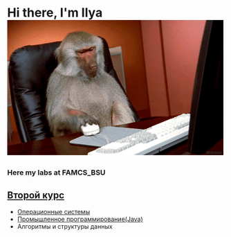 # Hi there, I'm Ilya ![](https://github.com/1ukch/BSU-FAMCS/blob/master/1Er.gif)
### Here my labs at FAMCS_BSU
## [Второй курс](https://github.com/1ukch/BSU-FAMCS/tree/master/второй%20курс)
- [Операционные системы](https://github.com/1ukch/BSU-FAMCS/tree/master/второй%20курс/Операционный%20системы)
- [Промышленное программирование(Java)](https://github.com/1ukch/BSU-FAMCS/tree/master/второй%20курс/Промышленное%20программирование(Java))
- Алгоритмы и структуры данных
